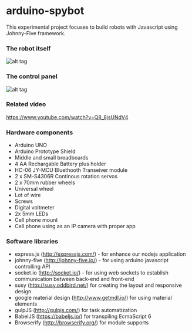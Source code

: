 # arduino-spybot
This experimental project focuses to build robots with Javascript using Johnny-Five framework. 

### The robot itself
![alt tag](https://raw.githubusercontent.com/dominikfilkus/arduino-spybot/master/arduino_spybot.jpg)

### The control panel
![alt tag](https://raw.githubusercontent.com/dominikfilkus/arduino-spybot/master/spybot_panel.png)

### Related video
https://www.youtube.com/watch?v=Q8_8jsUNdV4

### Hardware components
 - Arduino UNO
 - Arduino Prototype Shield
 - Middle and small breadboards
 - 4 AA Rechargable Battery plus holder
 - HC-06 JY-MCU Bluethooth Transeiver module
 - 2 x SM-S4306R Continous rotation servos
 - 2 x 70mm rubber wheels
 - Universal wheel
 - Lot of wire
 - Screws
 - Digital voltmeter
 - 2x 5mm LEDs
 - Cell phone mount
 - Cell phone using as an IP camera with proper app
 
### Software libraries
 - express.js (http://expressjs.com/) - for enhance our nodejs application
 - johnny-five (http://johnny-five.io/) - for using arduino javascript controlling API
 - socket.io (http://socket.io/) - for using web sockets to establish communication between back-end and front-end
 - susy (http://susy.oddbird.net/) for creating the layout and responsive design
 - google material design (http://www.getmdl.io/) for using material elements
 - gulpJS (http://gulpjs.com/) for task automatization
 - BabelJS (https://babeljs.io/) for transpiling EcmaScript 6
 - Browserify (http://browserify.org/) for module supports
 
